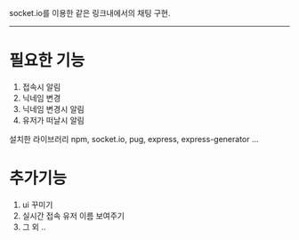 socket.io를 이용한 같은 링크내에서의 채팅 구현.

----

# 필요한 기능   
1. 접속시 알림
2. 닉네임 변경
3. 닉네임 변경시 알림
4. 유저가 떠날시 알림

설치한 라이브러리
 npm, socket.io, pug, express, express-generator ... 

# 추가기능
1. ui 꾸미기
2. 실시간 접속 유저 이름 보여주기
3. 그 외 ..


